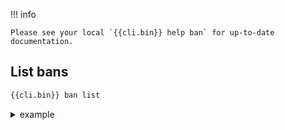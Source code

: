!!! info 

    Please see your local `{{cli.bin}} help ban` for up-to-date documentation.

## List bans

```bash
{{cli.bin}} ban list
```

<details>
  <summary>example</summary>
```bash
bui@sd:~$ cli ban list
4 local decisions:
+--------+----------------+----------------------+------+--------+---------+--------------------------------+--------+------------+
| SOURCE |       IP       |        REASON        | BANS | ACTION | COUNTRY |               AS               | EVENTS | EXPIRATION |
+--------+----------------+----------------------+------+--------+---------+--------------------------------+--------+------------+
| cli    | 1.1.1.1        | spammer              |    1 | ban    |         |                                |      0 | 23h59m58s  |
| local  | 2.2.2.2        | crowdsecurity/ssh-bf |    1 | ban    | FR      | 3215 Orange                    |      6 | 3h7m30s    |
| local  | 3.3.3.3        | crowdsecurity/ssh-bf |    1 | ban    | US      | 3266 Joao Carlos de Almeida    |      6 | 57m17s     |
|        |                |                      |      |        |         | Silveira trading as Bitcanal   |        |            |
| local  | 4.4.4.4        | crowdsecurity/ssh-bf |    1 | ban    | FR      | 15557 SFR SA                   |      6 | 5m11s      |
+--------+----------------+----------------------+------+--------+---------+--------------------------------+--------+------------+
And 64 records from API, 32 distinct AS, 19 distinct countries

```
</details>

 - `SOURCE` is the source of the decision :
    - "local" : the decision has been taken by {{crowdsec.name}}
    - "cli" : the decision has been made with {{cli.name}} (ie. `{{cli.name}} ban ip 1.2.3.4 24h "because"`)
    - "api" : the decision has been pushed to you by the API (because there is a consensus about this ip)
 - `IP` is the IP or the IP range impacted by the decision
 - `REASON` is the scenario that was triggered (or human-supplied reason)
 - `BANS` is the number of "active" remediation against this IP
 - `COUNTRY` and `AS` are provided by GeoIP enrichment if present
 - `EXPIRATION` is the time left on remediation


## Remove a ban


> delete the ban on IP `1.2.3.4`

```bash
{{cli.bin}} ban del ip 1.2.3.4
```

> delete the ban on range 1.2.3.0/24

```bash
{{cli.bin}} ban del range 1.2.3.0/24
```


## Add a ban manually

> Add a ban on IP  `1.2.3.4` for 24 hours, with reason 'web bruteforce'

```bash
{{cli.bin}} ban add ip 1.2.3.4 24h "web bruteforce"
```

> Add a ban on range  `1.2.3.0/24` for 24 hours, with reason 'web bruteforce'

```bash
{{cli.bin}} ban add range 1.2.3.0/24 "web bruteforce"
```


 
